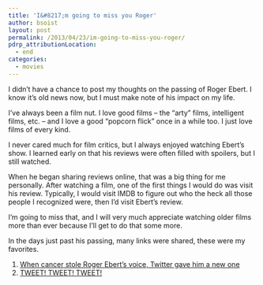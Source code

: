 ```yaml
---
title: 'I&#8217;m going to miss you Roger'
author: bsoist
layout: post
permalink: /2013/04/23/im-going-to-miss-you-roger/
pdrp_attributionLocation:
  - end
categories:
  - movies
---
```

I didn&#8217;t have a chance to post my thoughts on the passing of Roger Ebert. I know it&#8217;s old news now, but I must make note of his impact on my life.

I&#8217;ve always been a film nut. I love good films &#8211; the &#8220;arty&#8221; films, intelligent films, etc. &#8211; and I love a good &#8220;popcorn flick&#8221; once in a while too. I just love films of every kind.

I never cared much for film critics, but I always enjoyed watching Ebert&#8217;s show. I learned early on that his reviews were often filled with spoilers, but I still watched.

When he began sharing reviews online, that was a big thing for me personally. After watching a film, one of the first things I would do was visit his review. Typically, I would visit IMDB to figure out who the heck all those people I recognized were, then I&#8217;d visit Ebert&#8217;s review.

I&#8217;m going to miss that, and I will very much appreciate watching older films more than ever because I&#8217;ll get to do that some more.

In the days just past his passing, many links were shared, these were my favorites.

  1. [When cancer stole Roger Ebert&#8217;s voice, Twitter gave him a new one][1]
  2. [TWEET! TWEET! TWEET!][2]

 [1]: http://paidcontent.org/2013/04/04/when-cancer-stole-roger-eberts-voice-twitter-gave-him-a-new-one/
 [2]: http://www.rogerebert.com/rogers-journal/tweet-tweet-tweet
